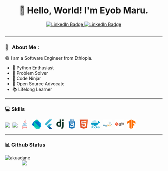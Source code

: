 
<div id="header" align="center">
  <h1> 👋 Hello, World! I'm Eyob Maru.</h1>
  <div id="badges">
    <a href="www.linkedin.com/in/eyob-maru-eshetu-266340160">
      <img src="https://img.shields.io/badge/LinkedIn-blue?style=for-the-badge&logo=linkedin&logoColor=white" alt="LinkedIn Badge"/>
    </a>
    <a href="https://www.instagram.com/eyob_maru/">
      <img src="https://img.shields.io/badge/Instagram-red?style=for-the-badge&logo=instagram&logoColor=white" alt="LinkedIn Badge"/>
    </a>
  </div>
  <img src="https://komarev.com/ghpvc/?username=eyobmaru&style=flat-square&color=blue" alt=""/>
</div>

---

### 💼 &nbsp; About Me :
😄 I am a Software Engineer from Ethiopia. <br>

* 🐍 Python Enthusiast 
* 🧩 Problem Solver
* 🥷 Code Ninjar
* 🔧 Open Source Advocate
* 📚 Lifelong Learner
---

### 💻 Skills
<div>
  <img src="https://img.shields.io/badge/python-3670A0?style=for-the-badge&logo=python&logoColor=ffdd54" style="margin-bottom: 4px;" height="30px">&nbsp;
  <img src="https://img.shields.io/badge/javascript-%23323330.svg?style=for-the-badge&logo=javascript&logoColor=%23F7DF1E" style="margin-bottom: 4px;" height="30px">&nbsp;
  <img src="https://github.com/devicons/devicon/blob/master/icons/java/java-original-wordmark.svg" title="Java" alt="Java" width="30" height="30"/>&nbsp;
  <img src="https://github.com/devicons/devicon/blob/master/icons/dart/dart-original.svg" title="Dart" alt="Dart" width="30" height="30"/>&nbsp;
  <img src="https://github.com/devicons/devicon/blob/master/icons/flutter/flutter-original.svg" title="Flutter" alt="Flutter" width="30" height="30"/>&nbsp;
  <img src="https://github.com/devicons/devicon/blob/master/icons/django/django-plain.svg" title="Django" alt="=Django" width="30" height="30"/>&nbsp;
  <img src="https://github.com/devicons/devicon/blob/master/icons/css3/css3-plain-wordmark.svg"  title="CSS3" alt="CSS" width="30" height="30"/>&nbsp;
  <img src="https://github.com/devicons/devicon/blob/master/icons/html5/html5-original.svg" title="HTML5" alt="HTML" width="30" height="30"/>&nbsp;
  <img src="https://github.com/devicons/devicon/blob/master/icons/docker/docker-plain-wordmark.svg" title="Docker" alt="Docker" width="30" height="30"/>&nbsp;
  <img src="https://github.com/devicons/devicon/blob/master/icons/mysql/mysql-original-wordmark.svg" title="MySQL"  alt="MySQL" width="30" height="30"/>&nbsp;
  <img src="https://github.com/devicons/devicon/blob/master/icons/git/git-original-wordmark.svg" title="Git" **alt="Git" width="30" height="30"/>&nbsp;
  <img src="https://github.com/devicons/devicon/blob/master/icons/tensorflow/tensorflow-original.svg" title="Tensorflow" **alt="Tensorflow" width="30" height="30"/>&nbsp;
</div>

---

### 📊 Github Status

<p><img align="left" width="300" src="https://github-readme-stats.vercel.app/api/top-langs?username=akuadane&show_icons=true&locale=en&layout=compact" alt="akuadane" /></p>
<p><img align="right" width="450" src="https://github-readme-streak-stats.herokuapp.com/?user=eyobmaru"><p> 



